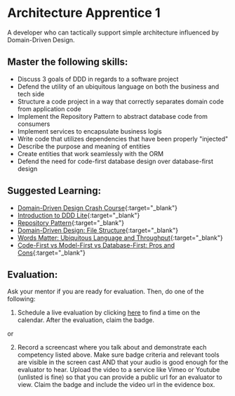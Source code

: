 # Architecture Apprentice 1

A developer who can tactically support simple architecture influenced by Domain-Driven Design.

## Master the following skills:

- Discuss 3 goals of DDD in regards to a software project
- Defend the utility of an ubiquitous language on both the business and tech side
- Structure a code project in a way that correctly separates domain code from application code
- Implement the Repository Pattern to abstract database code from consumers
- Implement services to encapsulate business logis
- Write code that utilizes dependencies that have been properly "injected"
- Describe the purpose and meaning of entities
- Create entities that work seamlessly with the ORM
- Defend the need for code-first database design over database-first design

## Suggested Learning:

- [Domain-Driven Design Crash Course](https://vaadin.com/learn/tutorials/ddd){:target="\_blank"}
- [Introduction to DDD Lite](https://threedots.tech/post/ddd-lite-in-go-introduction/){:target="\_blank"}
- [Repository Pattern](https://blog.kylegalbraith.com/2018/03/06/getting-familiar-with-the-awesome-repository-pattern/){:target="\_blank"}
- [Domain-Driven Design: File Structure](https://dev.to/stevescruz/domain-driven-design-ddd-file-structure-4pja){:target="\_blank"}
- [Words Matter: Ubiquitous Language and Throughput](https://www.youtube.com/watch?v=g4LNezYjLLM){:target="\_blank"}
- [Code-First vs Model-First vs Database-First: Pros and Cons](https://www.ryadel.com/en/code-first-model-first-database-first-vs-comparison-orm-asp-net-core-entity-framework-ef-data/){:target="\_blank"}

## Evaluation:

Ask your mentor if you are ready for evaluation. Then, do one of the following:

1. Schedule a live evaluation by clicking [here](https://calendly.com/codex-evaluations/full-stack) to find a time on the calendar. After the evaluation, claim the badge.

or

2. Record a screencast where you talk about and demonstrate each competency listed above. Make sure badge criteria and relevant tools are visible in the screen cast AND that your audio is good enough for the evaluator to hear. Upload the video to a service like Vimeo or Youtube (unlisted is fine) so that you can provide a public url for an evaluator to view. Claim the badge and include the video url in the evidence box.
